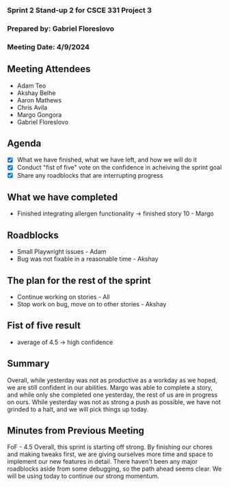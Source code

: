 ### Sprint 2 Stand-up 2 for CSCE 331 Project 3
### Prepared by: Gabriel Floreslovo
### Meeting Date: 4/9/2024

## Meeting Attendees
- Adam Teo
- Akshay Belhe
- Aaron Mathews
- Chris Avila
- Margo Gongora
- Gabriel Floreslovo

## Agenda
- [x] What we have finished, what we have left, and how we will do it
- [x] Conduct "fist of five" vote on the confidence in acheiving the sprint goal
- [x] Share any roadblocks that are interrupting progress 

## What we have completed
- Finished integrating allergen functionality -> finished story 10 - Margo

## Roadblocks
- Small Playwright issues - Adam
- Bug was not fixable in a reasonable time - Akshay

## The plan for the rest of the sprint
- Continue working on stories - All
- Stop work on bug, move on to other stories - Akshay

## Fist of five result 
- average of 4.5 -> high confidence

## Summary
Overall, while yesterday was not as productive as a workday as we hoped, we are still confident in our abilities. Margo was able to complete a story, and while only she completed one yesterday, the rest of us are in progress on ours. While yesterday was not as strong a push as possible, we have not grinded to a halt, and we will pick things up today. 

## Minutes from Previous Meeting
FoF - 4.5
Overall, this sprint is starting off strong. By finishing our chores and making tweaks first, we are giving ourselves more time and space to implement our new features in detail. There haven't been any major roadblocks aside from some debugging, so the path ahead seems clear. We will be using today to continue our strong momentum. 